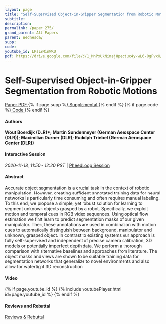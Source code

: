 ```yaml
---
layout: page
title: "Self-Supervised Object-in-Gripper Segmentation from Robotic Motions"
subtitle: 
description:
permalink: /paper_275/
grand_parent: All Papers
parent: Wednesday
supp: 
code: 
youtube_id: LPsLYMinWKU
pdf: https://drive.google.com/file/d/1_MnPxUkNimsj8peqtuc4y-wL6-OgFvxX/view
---
```


# Self-Supervised Object-in-Gripper Segmentation from Robotic Motions

<a href="https://drive.google.com/file/d/1_MnPxUkNimsj8peqtuc4y-wL6-OgFvxX/view" target="_blank" rel="noopener noreferrer" class="btn btn-blue"><i class="fa fa-file-text-o" aria-hidden="true"></i> Paper PDF </a> {% if page.supp %}<a href="" target="_blank" rel="noopener noreferrer" class="btn btn-green"><i class="fa fa-file-text-o" aria-hidden="true"></i> Supplemental </a>{% endif %} {% if page.code %}<a href="" target="_blank" rel="noopener noreferrer" class="btn"><i class="fa fa-github" aria-hidden="true"></i> Code </a>{% endif %} 

#### Authors
**Wout Boerdijk (DLR)*; Martin Sundermeyer (German Aerospace Center (DLR)); Maximilian Durner (DLR); Rudolph Triebel (German Aerospace Center (DLR))**

#### Interactive Session
<em>2020-11-18, 11:50 - 12:20 PST </em> | <a href="https://pheedloop.com/corl2020/virtual/?page=sessions&section=SES0ELNJN2GACPZ16" target="_blank" rel="noopener noreferrer"> PheedLoop Session <i class="fa fa-external-link" aria-hidden="true"></i> </a> 

#### Abstract
Accurate object segmentation is a crucial task in the context of robotic manipulation. However, creating sufficient annotated training data for neural networks is particularly time consuming and often requires manual labeling. To this end, we propose a simple, yet robust solution for learning to segment unknown objects grasped by a robot. Specifically, we exploit motion and temporal cues in RGB video sequences. Using optical flow estimation we first learn to predict segmentation masks of our given manipulator. Then, these annotations are used in combination with motion cues to automatically distinguish between background, manipulator and unknown, grasped object. In contrast to existing systems our approach is fully self-supervised and independent of precise camera calibration, 3D models or potentially imperfect depth data. We perform a thorough comparison with alternative baselines and approaches from literature. The object masks and views are shown to be suitable training data for segmentation networks that generalize to novel environments and also allow for watertight 3D reconstruction.

#### Video
{% if page.youtube_id %}
{% include youtubePlayer.html id=page.youtube_id %}
{% endif %}

#### Reviews and Rebuttal
<a href="" target="_blank" rel="noopener noreferrer" class="btn btn-purple"><i class="fa fa-pencil-square-o" aria-hidden="true"></i> Reviews & Rebuttal </a>

